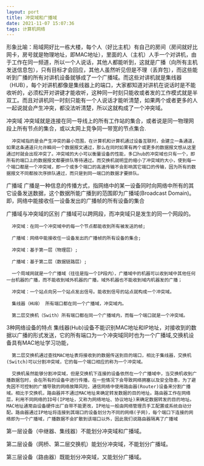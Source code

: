 ```yaml
---
layout: port
title: 冲突域和广播域
date: 2021-11-07 15:07:36
tags: 计算机网络
---
```




形象比喻：局域网好比一栋大楼，每个人（好比主机）有自己的房间（房间就好比网卡，房号就是物理地址，即MAC地址），里面的人（主机）人手一个对讲机，由于工作在同一频道，所以一个人说话，其他人都能听到，这就是广播（向所有主机发送信息包），只有目标才会回应，其他人虽然听见但是不理（丢弃包），而这些能听到广播的所有对讲机设备就够成了一个广播域。而这些对讲机就是集线器（HUB），每个对讲机都像是集线器上的端口，大家都知道对讲机在说话时是不能收听的，必须松开对讲键才能收听，这种同一时刻只能收或者发的工作模式就是半双工。而且对讲机同一时刻只能有一个人说话才能听清楚，如果两个或者更多的人一起说就会产生冲突，都没法听清楚，所以这就构成了一个冲突域。

 <!--more-->

冲突域
      冲突域就是连接在同一导线上的所有工作站的集合，或者说是同一物理网段上所有节点的集合，或以太网上竞争同一带宽的节点集合.

      冲突域指的是会产生冲突的最小范围，在计算机和计算机通过设备互联时，会建立一条通道，如果这条通道只允许瞬间一个数据报文通过，那么在同时如果有两个或更多的数据报文想从这里通过时就会出现冲突了。冲突域的大小可以衡量设备的性能，多口hub的冲突域也只有一个，即所有的端口上的数据报文都要排队等待通过。而交换机就明显的缩小了冲突域的大小，使到每一个端口都是一个冲突域，即一个或多个端口的高速传输不会影响其它端口的传输，因为所有的数据报文不同都按次序排队通过，而只是到同一端口的数据才要排队。

广播域
      广播是一种信息的传播方式，指网络中的某一设备同时向网络中所有的其它设备发送数据，这个数据所能广播到的范围即为广播域(Broadcast Domain)。即，网络中能接收任一设备发出的广播帧的所有设备的集合

广播域与冲突域的区别
      广播域可以跨网段，而冲突域只是发生的同一个网段的。

      冲突域：在同一个冲突域中的每一个节点都能收到所有被发送的帧;

      广播域：网络中能接收任一设备发出的广播帧的所有设备的集合;

      冲突域：基于第一层（物理层）;

      广播域：基于第二层（数据链路层）;

      一个局域网就是一个广播域（往往是指一个IP段内），广播域中的机器可以收到域中其他任何一台机器的广播，而不能收到域外机器的广播，域外机器也不能收到域内机器发的广播；

      冲突域：一个站点向另一个站点发出信号。能收到信号的站点就构成一个冲突域。

      集线器（HUB） 所有端口都在同一个广播域，冲突域内。

      第二层交换机（Swith）所有端口都在同一个广播域内，而每一个端口就是一个冲突域。

 

3种网络设备的特点
      集线器(Hub)设备不能识别MAC地址和IP地址，对接收到的数据以广播的形式发送，它的所有端口为一个冲突域同时也为一个广播域,交换机设备具有MAC地址学习功能，

      第二层交换机通过查找MAC地址表将接收到的数据传送到目的端口，相比于集线器，交换机(Switch)可以分割冲突域，它的每一个端口相应的称为一个冲突域。

      交换机虽然能够分割冲突域，但是交换机下连接的设备依然在一个广播域中，当交换机收到广播数据包时，会在所有的设备中进行传播，在一些情况下会导致网络拥塞以及安全隐患，为了避免因不可控制的广播导致的网络故障风险，通信网络中使用路由器(Router)设备来分割广播域。相比于交换机，路由器并不通过MAC地址来确定转发数据的目的地址。路由器工作在网络层，利用不同网络的ID号(IP地址，又称为网络地址、协议地址)来确定数据转发的目的地址。MAC地址通常由设备硬件出厂自带不能更改，IP地址一般由网络管理员手工配置或系统自动分配。路由器通过IP地址将连接到其端口的设备划分为不同的网络(子网)，每个端口下连接的网络即为一个广播域，广播数据不会扩散到该端口以外，因此我们说路由器隔离了广播域

 

 

第一层设备（中继器、集线器）不能划分冲突域和广播域。

第二层设备（网桥、第二层交换机）能划分冲突域，不能划分广播域。

第三层设备（路由器）既能划分冲突域，又能划分广播域。




